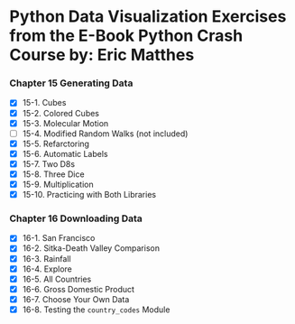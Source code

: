 # Python Data Visualization Exercises from the E-Book Python Crash Course by: Eric Matthes

### Chapter 15 Generating Data

-   [x] 15-1. Cubes
-   [x] 15-2. Colored Cubes
-   [x] 15-3. Molecular Motion
-   [ ] 15-4. Modified Random Walks (not included)
-   [x] 15-5. Refarctoring
-   [x] 15-6. Automatic Labels
-   [x] 15-7. Two D8s
-   [x] 15-8. Three Dice
-   [x] 15-9. Multiplication
-   [x] 15-10. Practicing with Both Libraries

### Chapter 16 Downloading Data

-   [x] 16-1. San Francisco
-   [x] 16-2. Sitka-Death Valley Comparison
-   [x] 16-3. Rainfall
-   [x] 16-4. Explore
-   [x] 16-5. All Countries
-   [x] 16-6. Gross Domestic Product
-   [x] 16-7. Choose Your Own Data
-   [x] 16-8. Testing the `country_codes` Module
